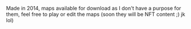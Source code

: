 Made in 2014, maps available for download as I don't have a purpose for them, feel free to play or edit the maps (soon they will be NFT content ;) jk lol)

